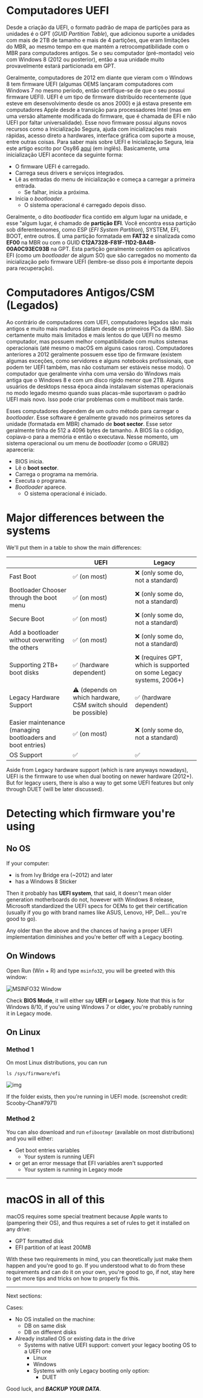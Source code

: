 # Computadores UEFI

Desde a criação da UEFI, o formato padrão de mapa de partições para as unidades é o GPT (*GUID Partition Table*), que adicionou suporte a unidades com mais de 2TB de tamanho e mais de 4 partições, que eram limitações do MBR, ao mesmo tempo em que mantém a retrocompatibilidade com o MBR para computadores antigos. Se o seu computador (pré-montado) veio com Windows 8 (2012 ou posterior), então a sua unidade muito provavelmente estará particionada em GPT.

Geralmente, computadores de 2012 em diante que vieram com o Windows 8 tem firmware UEFI (algumas OEMS lançaram computadores com Windows 7 no mesmo período, então certifique-se de que o seu possui firmware UEFI). UEFI é um tipo de firmware distribuído recentemente (que esteve em desenvolvimento desde os anos 2000) e já estava presente em computadores Apple desde a transição para processadores Intel (mas em uma versão altamente modificada do firmware, que é chamada de EFI e não UEFI por faltar universalidade). Esse novo firmware possui alguns novos recursos como a Inicialização Segura, ajuda com inicializações mais rápidas, acesso direto a hardwares, interface gráfica com suporte a mouse, entre outras coisas. Para saber mais sobre UEFI e Inicialização Segura, leia este artigo escrito por Osy86 [aqui](https://osy.gitbook.io/hac-mini-guide/details/secure-boot) (em inglês). Basicamente, uma inicialização UEFI acontece da seguinte forma:

- O firmware UEFI é carregado.
- Carrega seus drivers e serviços integrados.
- Lê as entradas do menu de inicialização e começa a carregar a primeira entrada.
  - Se falhar, inicia a próxima.
- Inicia o *bootloader*.
  - O sistema operacional é carregado depois disso.

Geralmente, o dito *bootloader* fica contido em algum lugar na unidade, e esse "algum lugar, é chamado de **partição EFI**. Você encontra essa partição sob diferentesnomes, como ESP (*EFI System Partition*), SYSTEM, EFI, BOOT, entre outros. É uma partição formatada em **FAT32** e sinalizada como **EF00** na MBR ou com o GUID **C12A7328-F81F-11D2-BA4B-00A0C93EC93B** na GPT. Esta partição geralmente contém os aplicativos EFI (como um *bootloader* de algum SO) que são carregados no momento da inicialização pelo firmware UEFI (lembre-se disso pois é importante depois para recuperação).

# Computadores Antigos/CSM (Legados)

Ao contrário de computadores com UEFI, computadores legados são mais antigos e muito mais maduros (datam desde os primeiros PCs da IBM). São certamente muito mais limitados e mais lentos do que UEFI no mesmo computador, mas possuem melhor compatibilidade com muitos sistemas operacionais (até mesmo o macOS em alguns casos raros). Computadores anteriores a 2012 geralmente possuem esse tipo de firmware (existem algumas exceções, como servidores e alguns notebooks profissionais, que podem ter UEFI também, mas não costumam ser estáveis nesse modo). O computador que geralmente vinha com uma versão do Windows mais antiga que o Windows 8 e com um disco rígido menor que 2TB. Alguns usuários de desktops nessa época ainda instalavam sistemas operacionais no modo legado mesmo quando suas placas-mãe suportavam o padrão UEFI mais novo. Isso pode criar problemas com o multiboot mais tarde.

Esses computadores dependem de um outro método para carregar o *bootloader*. Esse software é geralmente gravado nos primeiros setores da unidade (formatada em MBR) chamado de **boot sector**. Esse setor geralmente tinha de 512 a 4096 bytes de tamanho. A BIOS lia o código, copiava-o para a memória e então o executava. Nesse momento, um sistema operacional ou um menu de *bootloader* (como o GRUB2) apareceria:

* BIOS inicia.
* Lê o **boot sector**.
* Carrega o programa na memória.
* Executa o programa.
* *Bootloader* aparece.
  * O sistema operacional é iniciado.

# Major differences between the systems

We'll put them in a table to show the main differences:

|                                                            | **UEFI**                                                     | **Legacy**                                                   |
| ---------------------------------------------------------- | ------------------------------------------------------------ | ------------------------------------------------------------ |
| Fast Boot                                                  | ✅ (on most)                                                  | ❌ (only some do, not a standard)                             |
| Bootloader Chooser through the boot menu                   | ✅ (on most)                                                  | ❌ (only some do, not a standard)                             |
| Secure Boot                                                | ✅ (on most)                                                  | ❌ (only some do, not a standard)                             |
| Add a bootloader without overwriting the others            | ✅ (on most)                                                  | ❌ (only some do, not a standard)                             |
| Supporting 2TB+ boot disks                                 | ✅ (hardware dependent)                                       | ❌ (requires GPT, which is supported on some Legacy systems, 2006+) |
| Legacy Hardware Support                                    | ⚠️ (depends on which hardware, CSM switch should be possible) | ✅ (hardware dependent)                                       |
| Easier maintenance (managing bootloaders and boot entries) | ✅ (on most)                                                  | ❌ (only some do, not a standard)                             |
| OS Support                                                 | ✅                                                            | ✅                                                            |

Aside from Legacy hardware support (which is rare anyways nowadays), UEFI is the firmware to use when dual booting on newer hardware (2012+). But for legacy users, there is also a way to get some UEFI features but only through DUET (will be later discussed).

# Detecting which firmware you're using

## No OS

If your computer:

- is from Ivy Bridge era (~2012) and later
- has a Windows 8 Sticker

Then it probably has **UEFI system**, that said, it doesn't mean older generation motherboards do not, however with Windows 8 release, Microsoft standardized the UEFI specs for OEMs to get their certification (usually if you go with brand names like ASUS, Lenovo, HP, Dell... you're good to go).

Any older than the above and the chances of having a proper UEFI implementation diminishes and you're better off with a Legacy booting.

## On Windows

Open Run (Win + R) and type `msinfo32`, you will be greeted with this window:

![MSINFO32 Window](../images/msinfo.png)

Check **BIOS Mode**, it will either say **UEFI** or **Legacy**. Note that this is for Windows 8/10, if you're using Windows 7 or older, you're probably running it in Legacy mode.

## On Linux

### Method 1

On most Linux distributions, you can run 

```ls /sys/firmware/efi```

![img](../images/linuxefivar.png)

If the folder exists, then you're running in UEFI mode. (screenshot credit: Scooby-Chan#7971)

### Method 2

You can also download and run `efibootmgr` (available on most distributions) and you will either:

- Get boot entries variables
  - Your system is running UEFI
- or get an error message that EFI variables aren't supported
  - Your system is running in Legacy mode

---

# macOS in all of this

macOS requires some special treatment because Apple wants to (pampering their OS), and thus requires a set of rules to get it installed on any drive:

- GPT formatted disk
- EFI partition of at least 200MB

With these two requirements in mind, you can theoretically just make them happen and you're good to go. If you understood what to do from these requirements and can do it on your own, you're good to go, if not, stay here to get more tips and tricks on how to properly fix this.

---

Next sections:

Cases:

- No OS installed on the machine:
  - DB on same disk
  - DB on different disks
- Already installed OS or existing data in the drive
  - Systems with native UEFI support: convert your legacy booting OS to a UEFI one
    - Linux
    - Windows
    - Systems with only Legacy booting only option:
      - DUET

Good luck, and ***BACKUP YOUR DATA***.
